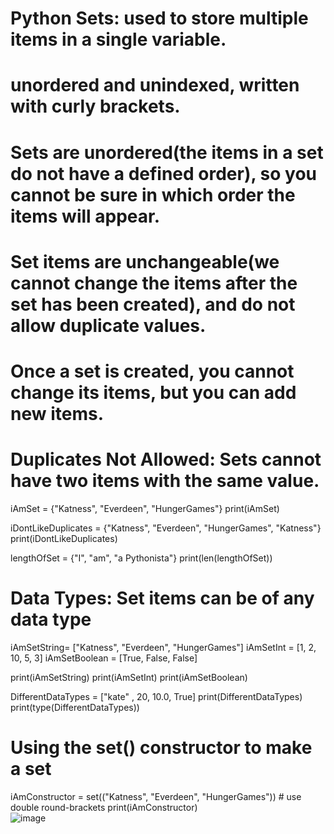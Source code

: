 # Python Sets: used to store multiple items in a single variable.
# unordered and unindexed, written with curly brackets.
# Sets are unordered(the items in a set do not have a defined order), so you cannot be sure in which order the items will appear.
# Set items are unchangeable(we cannot change the items after the set has been created), and do not allow duplicate values.
# Once a set is created, you cannot change its items, but you can add new items.
# Duplicates Not Allowed: Sets cannot have two items with the same value.

iAmSet = {"Katness", "Everdeen", "HungerGames"}
print(iAmSet)

iDontLikeDuplicates = {"Katness", "Everdeen", "HungerGames", "Katness"}
print(iDontLikeDuplicates)

lengthOfSet = {"I", "am", "a Pythonista"}
print(len(lengthOfSet))

# Data Types: Set items can be of any data type

iAmSetString= ["Katness", "Everdeen", "HungerGames"]
iAmSetInt = [1, 2, 10, 5, 3]
iAmSetBoolean = [True, False, False]

print(iAmSetString)
print(iAmSetInt)
print(iAmSetBoolean)

DifferentDataTypes = ["kate" , 20, 10.0, True]
print(DifferentDataTypes)
print(type(DifferentDataTypes))

# Using the set() constructor to make a set
iAmConstructor = set(("Katness", "Everdeen", "HungerGames")) # use double round-brackets
print(iAmConstructor)   
![image](https://user-images.githubusercontent.com/72349558/126912042-c003c509-2af5-4570-a85e-b8c6221c92dc.png)
